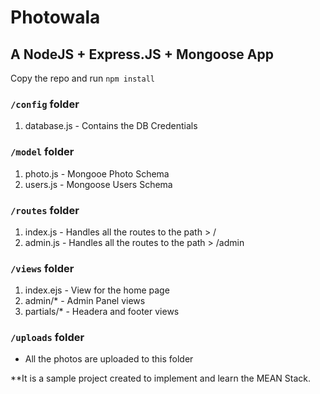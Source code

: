 # Photowala

## A NodeJS + Express.JS + Mongoose App

Copy the repo and run
`npm install`

### `/config` folder
1. database.js - Contains the DB Credentials


### `/model` folder
1. photo.js - Mongooe Photo Schema 
2. users.js - Mongoose Users Schema

### `/routes` folder
1. index.js - Handles all the routes to the path > /
2. admin.js - Handles all the routes to the path > /admin

### `/views` folder
1. index.ejs - View for the home page
2. admin/\* - Admin Panel views
3. partials/\* - Headera and footer views


### `/uploads` folder
+ All the photos are uploaded to this folder



**It is a sample project created to implement and learn the MEAN Stack.

